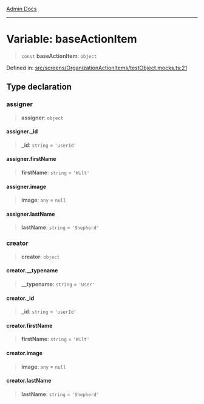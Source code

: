 [Admin Docs](/)

***

# Variable: baseActionItem

> `const` **baseActionItem**: `object`

Defined in: [src/screens/OrganizationActionItems/testObject.mocks.ts:21](https://github.com/gautam-divyanshu/talawa-admin/blob/d5fea688542032271211cd43ee86c7db0866bcc0/src/screens/OrganizationActionItems/testObject.mocks.ts#L21)

## Type declaration

### assigner

> **assigner**: `object`

#### assigner.\_id

> **\_id**: `string` = `'userId'`

#### assigner.firstName

> **firstName**: `string` = `'Wilt'`

#### assigner.image

> **image**: `any` = `null`

#### assigner.lastName

> **lastName**: `string` = `'Shepherd'`

### creator

> **creator**: `object`

#### creator.\_\_typename

> **\_\_typename**: `string` = `'User'`

#### creator.\_id

> **\_id**: `string` = `'userId'`

#### creator.firstName

> **firstName**: `string` = `'Wilt'`

#### creator.image

> **image**: `any` = `null`

#### creator.lastName

> **lastName**: `string` = `'Shepherd'`
